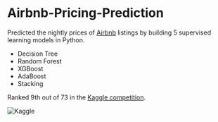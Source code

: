 # Airbnb-Pricing-Prediction
Predicted the nightly prices of [Airbnb](https://www.airbnb.com) listings by building 5 supervised learning models in Python. 

- Decision Tree
- Random Forest
- XGBoost
- AdaBoost
- Stacking

Ranked 9th out of 73 in the [Kaggle competition](https://www.kaggle.com/c/qbus6850-group-project-s2-2020/overview).

![Kaggle](https://user-images.githubusercontent.com/63196636/118359265-0d867600-b5c6-11eb-8689-48aabc05e067.png)
